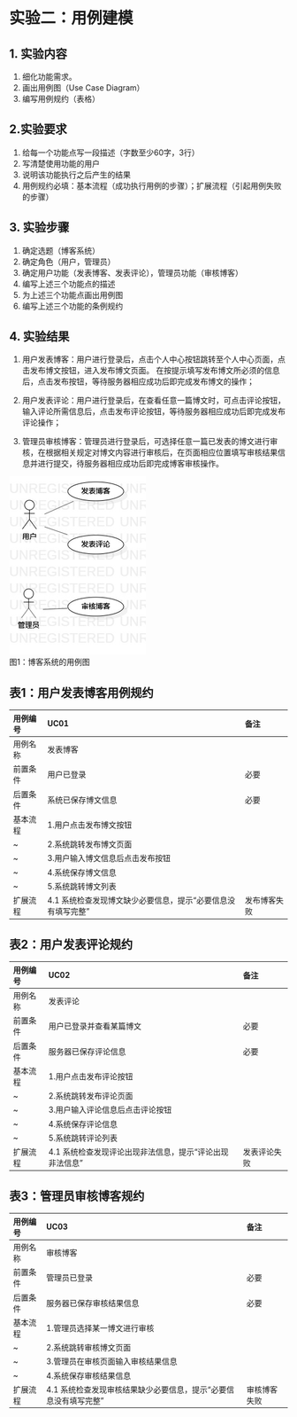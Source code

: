 # 实验二：用例建模

## 1. 实验内容
1. 细化功能需求。
2. 画出用例图（Use Case Diagram）
3. 编写用例规约（表格）

## 2.实验要求
1. 给每一个功能点写一段描述（字数至少60字，3行）
2. 写清楚使用功能的用户
3. 说明该功能执行之后产生的结果
4. 用例规约必填：基本流程（成功执行用例的步骤）；扩展流程（引起用例失败的步骤）

## 3. 实验步骤

1. 确定选题（博客系统）
2. 确定角色（用户，管理员）
3. 确定用户功能（发表博客、发表评论），管理员功能（审核博客）
4. 编写上述三个功能点的描述
5. 为上述三个功能点画出用例图
6. 编写上述三个功能的条例规约

## 4. 实验结果

1. 用户发表博客：用户进行登录后，点击个人中心按钮跳转至个人中心页面，点击发布博文按钮，进入发布博文页面。
在按提示填写发布博文所必须的信息后，点击发布按钮，等待服务器相应成功后即完成发布博文的操作；

2. 用户发表评论：用户进行登录后，在查看任意一篇博文时，可点击评论按钮，输入评论所需信息后，点击发布评论按钮，等待服务器相应成功后即完成发布评论操作；

3. 管理员审核博客：管理员进行登录后，可选择任意一篇已发表的博文进行审核，在根据相关规定对博文内容进行审核后，在页面相应位置填写审核结果信息并进行提交，待服务器相应成功后即完成博客审核操作。

![用例图](./Lab2_UseCaseDiagram.jpg)  
图1：博客系统的用例图

##

## 表1：用户发表博客用例规约
用例编号 | UC01 | 备注 |
:- | :- | :- | 
用例名称 | 发表博客 | 
前置条件 | 用户已登录 | 必要
后置条件 | 系统已保存博文信息 | 必要
基本流程 | 1.用户点击发布博文按钮 |
~ | 2.系统跳转发布博文页面 |
~ | 3.用户输入博文信息后点击发布按钮 |
~ | 4.系统保存博文信息 |
~ | 5.系统跳转博文列表 |
扩展流程 | 4.1 系统检查发现博文缺少必要信息，提示“必要信息没有填写完整” | 发布博客失败

## 表2：用户发表评论规约
用例编号 | UC02 | 备注 |
:- | :- | :- | 
用例名称 | 发表评论 | 
前置条件 | 用户已登录并查看某篇博文 | 必要
后置条件 | 服务器已保存评论信息 | 必要
基本流程 | 1.用户点击发布评论按钮 |
~ | 2.系统跳转发布评论页面 |
~ | 3.用户输入评论信息后点击评论按钮 |
~ | 4.系统保存评论信息 |
~ | 5.系统跳转评论列表 |
扩展流程 | 4.1 系统检查发现评论出现非法信息，提示“评论出现非法信息” | 发表评论失败

## 表3：管理员审核博客规约
用例编号 | UC03 | 备注 |
:- | :- | :- | 
用例名称 | 审核博客 | 
前置条件 | 管理员已登录 | 必要
后置条件 | 服务器已保存审核结果信息 | 必要
基本流程 | 1.管理员选择某一博文进行审核 |
~ | 2.系统跳转审核博文页面 |
~ | 3.管理员在审核页面输入审核结果信息 |
~ | 4.系统保存审核结果信息 |
扩展流程 | 4.1 系统检查发现审核结果缺少必要信息，提示“必要信息没有填写完整” | 审核博客失败